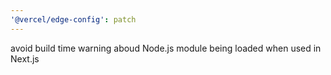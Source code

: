 ```yaml
---
'@vercel/edge-config': patch
---
```


avoid build time warning aboud Node.js module being loaded when used in Next.js
